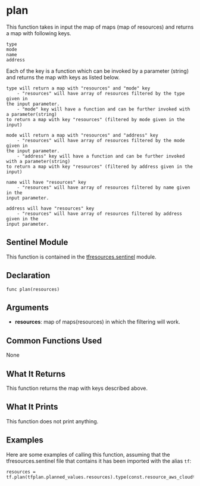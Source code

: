 # plan
This function takes in input the map of maps (map of resources) and returns a map with following keys.

```text
type
mode 
name
address
```

Each of the key is a function which can be invoked by a parameter (string) and returns the map with keys as listed below.

```text
type will return a map with "resources" and "mode" key 
    - "resources" will have array of resources filtered by the type given in
the input parameter. 
    - "mode" key will have a function and can be further invoked with a parameter(string) 
to return a map with key "resources" (filtered by mode given in the input)
```

```text
mode will return a map with "resources" and "address" key 
    - "resources" will have array of resources filtered by the mode given in
the input parameter. 
    - "address" key will have a function and can be further invoked with a parameter(string)
to return a map with key "resources" (filtered by address given in the input)
```

```text
name will have "resources" key 
    - "resources" will have array of resources filtered by name given in the 
input parameter.
```

```text
address will have "resources" key 
    - "resources" will have array of resources filtered by address given in the 
input parameter.
```


## Sentinel Module
This function is contained in the [tfresources.sentinel](../tfresources.sentinel) module.

## Declaration
`func plan(resources)`

## Arguments
* **resources**: map of maps(resources) in which the filtering will work.

## Common Functions Used
None

## What It Returns
This function returns the map with keys described above.

## What It Prints
This function does not print anything.

## Examples
Here are some examples of calling this function, assuming that the tfresources.sentinel file that contains it has been imported with the alias `tf`:
```
resources = tf.plan(tfplan.planned_values.resources).type(const.resource_aws_cloudtrail).resources
```